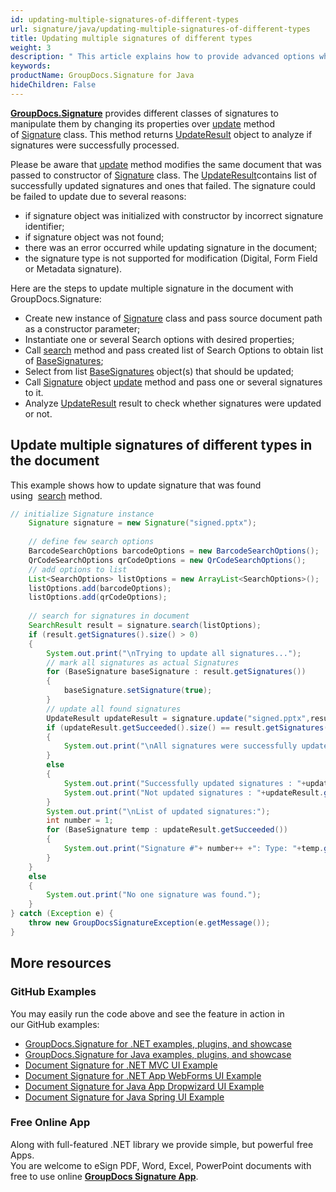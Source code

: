 ```yaml
---
id: updating-multiple-signatures-of-different-types
url: signature/java/updating-multiple-signatures-of-different-types
title: Updating multiple signatures of different types
weight: 3
description: " This article explains how to provide advanced options when updating different multiple electronic signatures with GroupDocs.Signature API."
keywords: 
productName: GroupDocs.Signature for Java
hideChildren: False
---
```

[**GroupDocs.Signature**](https://products.groupdocs.com/signature/java) provides different classes of signatures to manipulate them by changing its properties over [update](https://apireference.groupdocs.com/java/signature/com.groupdocs.signature/Signature#update(java.io.OutputStream,%20com.groupdocs.signature.domain.signatures.BaseSignature)) method of [Signature](https://apireference.groupdocs.com/signature/java/com.groupdocs.signature/Signature) class. This method returns [UpdateResult](https://apireference.groupdocs.com/java/signature/com.groupdocs.signature.domain/UpdateResult) object to analyze if signatures were successfully processed.

Please be aware that [update](https://apireference.groupdocs.com/java/signature/com.groupdocs.signature/Signature#update(java.io.OutputStream,%20com.groupdocs.signature.domain.signatures.BaseSignature)) method modifies the same document that was passed to constructor of [Signature](https://apireference.groupdocs.com/signature/java/com.groupdocs.signature/Signature) class. The [UpdateResult](https://apireference.groupdocs.com/java/signature/com.groupdocs.signature.domain/UpdateResult)contains list of successfully updated signatures and ones that failed. The signature could be failed to update due to several reasons:

*   if signature object was initialized with constructor by incorrect signature identifier;
*   if signature object was not found;
*   there was an error occurred while updating signature in the document;
*   the signature type is not supported for modification (Digital, Form Field or Metadata signature).

Here are the steps to update multiple signature in the document with GroupDocs.Signature:

*   Create new instance of [Signature](https://apireference.groupdocs.com/java/signature/com.groupdocs.signature/Signature) class and pass source document path as a constructor parameter;    
*   Instantiate one or several Search options with desired properties;    
*   Call [search](https://apireference.groupdocs.com/java/signature/com.groupdocs.signature/Signature#search(java.lang.Class,%20com.groupdocs.signature.options.search.SearchOptions)) method and pass created list of Search Options to obtain list of [BaseSignatures](https://apireference.groupdocs.com/java/signature/com.groupdocs.signature.domain.signatures/BaseSignature);      
*   Select from list [BaseSignatures](https://apireference.groupdocs.com/java/signature/com.groupdocs.signature.domain.signatures/BaseSignature) object(s) that should be updated;      
*   Call [Signature](https://apireference.groupdocs.com/java/signature/com.groupdocs.signature/Signature) object [update](https://apireference.groupdocs.com/java/signature/com.groupdocs.signature/Signature#update(java.io.OutputStream,%20com.groupdocs.signature.domain.signatures.BaseSignature)) method and pass one or several signatures to it.    
*   Analyze [UpdateResult](https://apireference.groupdocs.com/java/signature/com.groupdocs.signature.domain/UpdateResult) result to check whether signatures were updated or not.

## Update multiple signatures of different types in the document

This example shows how to update signature that was found using  [search](https://apireference.groupdocs.com/java/signature/com.groupdocs.signature/Signature#search(java.lang.Class,%20com.groupdocs.signature.options.search.SearchOptions)) method.

```java
// initialize Signature instance
    Signature signature = new Signature("signed.pptx");
 
    // define few search options
    BarcodeSearchOptions barcodeOptions = new BarcodeSearchOptions();
    QrCodeSearchOptions qrCodeOptions = new QrCodeSearchOptions();
    // add options to list
    List<SearchOptions> listOptions = new ArrayList<SearchOptions>();
    listOptions.add(barcodeOptions);
    listOptions.add(qrCodeOptions);
 
    // search for signatures in document
    SearchResult result = signature.search(listOptions);
    if (result.getSignatures().size() > 0)
    {
        System.out.print("\nTrying to update all signatures...");
        // mark all signatures as actual Signatures
        for (BaseSignature baseSignature : result.getSignatures())
        {
            baseSignature.setSignature(true);
        }
        // update all found signatures
        UpdateResult updateResult = signature.update("signed.pptx",result.getSignatures());
        if (updateResult.getSucceeded().size() == result.getSignatures().size())
        {
            System.out.print("\nAll signatures were successfully updated!");
        }
        else
        {
            System.out.print("Successfully updated signatures : "+updateResult.getSucceeded().size());
            System.out.print("Not updated signatures : "+updateResult.getFailed().size());
        }
        System.out.print("\nList of updated signatures:");
        int number = 1;
        for (BaseSignature temp : updateResult.getSucceeded())
        {
            System.out.print("Signature #"+ number++ +": Type: "+temp.getSignatureType()+" Id:"+temp.getSignatureId()+", Location: "+temp.getLeft()+"x"+temp.getTop()+". Size: "+temp.getWidth()+"x"+temp.getHeight());
        }
    }
    else
    {
        System.out.print("No one signature was found.");
    }
} catch (Exception e) {
    throw new GroupDocsSignatureException(e.getMessage());
}
```

## More resources

### GitHub Examples 

You may easily run the code above and see the feature in action in our GitHub examples:

*   [GroupDocs.Signature for .NET examples, plugins, and showcase](https://github.com/groupdocs-signature/GroupDocs.Signature-for-.NET)    
*   [GroupDocs.Signature for Java examples, plugins, and showcase](https://github.com/groupdocs-signature/GroupDocs.Signature-for-Java)    
*   [Document Signature for .NET MVC UI Example](https://github.com/groupdocs-signature/GroupDocs.Signature-for-.NET-MVC)    
*   [Document Signature for .NET App WebForms UI Example](https://github.com/groupdocs-signature/GroupDocs.Signature-for-.NET-WebForms)    
*   [Document Signature for Java App Dropwizard UI Example](https://github.com/groupdocs-signature/GroupDocs.Signature-for-Java-Dropwizard)   
*   [Document Signature for Java Spring UI Example](https://github.com/groupdocs-signature/GroupDocs.Signature-for-Java-Spring)
    

### Free Online App 

Along with full-featured .NET library we provide simple, but powerful free Apps.  
You are welcome to eSign PDF, Word, Excel, PowerPoint documents with free to use online **[GroupDocs Signature App](https://products.groupdocs.app/signature)**.
